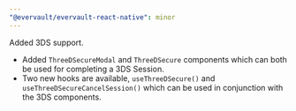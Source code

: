 ```yaml
---
"@evervault/evervault-react-native": minor
---
```


Added 3DS support. 

* Added `ThreeDSecureModal` and `ThreeDSecure` components which can both be used for completing a 3DS Session. 
* Two new hooks are available, `useThreeDSecure()` and `useThreeDSecureCancelSession()` which can be used in conjunction with the 3DS components.
